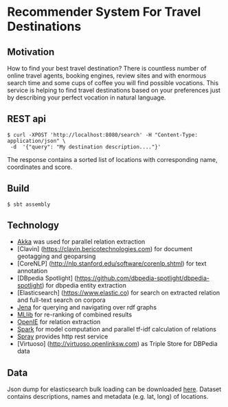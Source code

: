 # Recommender System For Travel Destinations

Motivation
----------

How to find your best travel destination? There is countless number of online travel agents, booking engines,
review sites and with enormous search time and some cups of coffee you will find possible vocations.
This service is helping to find travel destinations based on your preferences just by describing your perfect vocation in natural language.


REST api
--------
    
    $ curl -XPOST 'http://localhost:8080/search' -H "Content-Type: application/json" \
     -d  '{"query": "My destination description...."}'
     
The response contains a sorted list of locations with corresponding name, coordinates and score.

Build
-----

    $ sbt assembly
    
Technology
----------

* [Akka](http://akka.io) was used for parallel relation extraction
* [Clavin] (https://clavin.bericotechnologies.com) for document geotagging and geoparsing
* [CoreNLP] (http://nlp.stanford.edu/software/corenlp.shtml) for text annotation
* [DBpedia Spotlight] (https://github.com/dbpedia-spotlight/dbpedia-spotlight) for dbpedia entity extraction
* [Elasticsearch] (https://www.elastic.co) for search on extracted relation and full-text search on corpora
* [Jena](https://jena.apache.org/index.html) for querying and navigating over rdf graphs
* [MLlib](https://spark.apache.org/mllib/) for re-ranking of combined results
* [OpenIE](https://github.com/knowitall/openie) for relation extraction
* [Spark](https://spark.apache.org/) for model computation and parallel tf-idf calculation of relations
* [Spray](http://spray.io) provides http rest service
* [Virtuoso] (http://virtuoso.openlinksw.com) as Triple Store for DBPedia data

Data
-----
Json dump for elasticsearch bulk loading can be downloaded [here](https://www.dropbox.com/s/0jmj6dtnfir4bpo/elastic.tar.bz2?dl=0).
Dataset contains descriptions, names and metadata (e.g. lat, long) of locations.

